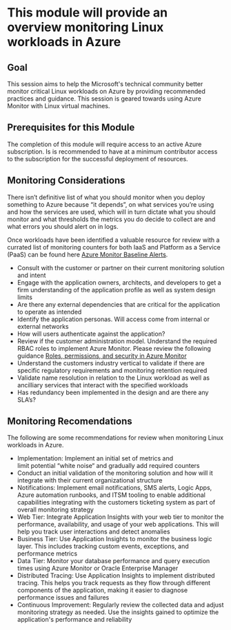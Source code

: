 # This module will provide an overview monitoring Linux workloads in Azure

## Goal

This session aims to help the Microsoft's technical community better monitor critical Linux workloads on Azure by providing recommended practices and guidance. This session is geared towards using Azure Monitor with Linux virtual machines.

## Prerequisites for this Module

The completion of this module will require access to an active Azure subscription. Is is recommended to have at a minimum contributor access to the subscription for the successful deployment of resources.

## Monitoring Considerations

There isn’t definitive list of what you should monitor when you deploy something to Azure because “it depends”, on what services you’re using and how the services are used, which will in turn dictate what you should monitor and what thresholds the metrics you do decide to collect are and what errors you should alert on in logs.

Once workloads have been identified a valuable resource for review with a currated list of monitoring counters for both IaaS and Platform as a Service (PaaS) can be found here [Azure Monitor Baseline Alerts](https://azure.github.io/azure-monitor-baseline-alerts/welcome/).

- Consult with the customer or partner on their current monitoring solution and intent
- Engage with the application owners, architects, and developers to get a firm understanding of the application profile as well as system design limits
- Are there any external dependencies that are critical for the application to operate as intended
- Identify the application personas. Will access come from internal or external networks
- How will users authenticate against the application?
- Review if the customer administration model. Understand the required RBAC roles to implement Azure Monitor. Please review the following guidance [Roles, permissions, and security in Azure Monitor](https://learn.microsoft.com/en-us/azure/azure-monitor/roles-permissions-security)
- Understand the customers industry vertical to validate if there are specific regulatory requirements and monitoring retention required
- Validate name resolution in relation to the Linux workload as well as ancilliary services that interact with the specified workloads
- Has redundancy been implemented in the design and are there any SLA’s?
  
## Monitoring Recomendations

The following are some recommendations for review when monitoring Linux workloads in Azure.
 
- Implementation: Implement an initial set of metrics and limit potential “white noise“ and gradually add required counters
- Conduct an initial validation of the monitoring solution and how will it integrate with their current organizational structure
- Notifications: Implement email notifications, SMS alerts, Logic Apps, Azure automation runbooks, and ITSM tooling to enable additional capabilities integrating with the customers ticketing system as part of overall monitoring strategy
- Web Tier: Integrate Application Insights with your web tier to monitor the performance, availability, and usage of your web applications. This will help you track user interactions and detect anomalies
- Business Tier: Use Application Insights to monitor the business logic layer. This includes tracking custom events, exceptions, and performance metrics
- Data Tier: Monitor your database performance and query execution times using Azure Monitor or Oracle Enterprise Manager
- Distributed Tracing: Use Application Insights to implement distributed tracing. This helps you track requests as they flow through different components of the application, making it easier to diagnose performance issues and failures
- Continuous Improvement: Regularly review the collected data and adjust monitoring strategy as needed. Use the insights gained to optimize the application's performance and reliability

